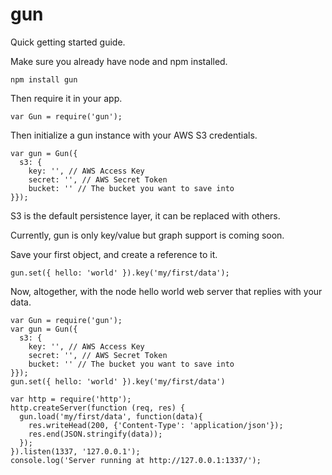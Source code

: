 gun
===

Quick getting started guide.

Make sure you already have node and npm installed.

`npm install gun`

Then require it in your app.

`var Gun = require('gun');`

Then initialize a gun instance with your AWS S3 credentials.

```
var gun = Gun({
  s3: {
    key: '', // AWS Access Key
    secret: '', // AWS Secret Token
    bucket: '' // The bucket you want to save into
}});
```

S3 is the default persistence layer, it can be replaced with others.

Currently, gun is only key/value but graph support is coming soon.

Save your first object, and create a reference to it.

`gun.set({ hello: 'world' }).key('my/first/data');`

Now, altogether, with the node hello world web server that replies with your data.

```
var Gun = require('gun');
var gun = Gun({
  s3: {
    key: '', // AWS Access Key
    secret: '', // AWS Secret Token
    bucket: '' // The bucket you want to save into
}});
gun.set({ hello: 'world' }).key('my/first/data')

var http = require('http');
http.createServer(function (req, res) {
  gun.load('my/first/data', function(data){
    res.writeHead(200, {'Content-Type': 'application/json'});
    res.end(JSON.stringify(data));
  });
}).listen(1337, '127.0.0.1');
console.log('Server running at http://127.0.0.1:1337/');
```

